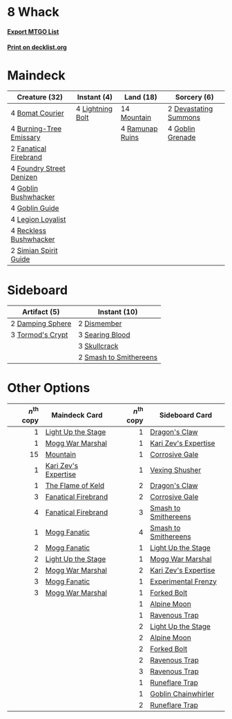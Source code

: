 # 8 Whack

#### [Export MTGO List](../collection/8%20Whack/8%20Whack.txt)
#### [Print on decklist.org](http://decklist.org/?deckmain=4%09Bomat%20Courier%0A4%09Burning-Tree%20Emissary%0A2%09Devastating%20Summons%0A2%09Fanatical%20Firebrand%0A4%09Foundry%20Street%20Denizen%0A4%09Goblin%20Bushwhacker%0A4%09Goblin%20Grenade%0A4%09Goblin%20Guide%0A4%09Legion%20Loyalist%0A4%09Lightning%20Bolt%0A14%09Mountain%0A4%09Ramunap%20Ruins%0A4%09Reckless%20Bushwhacker%0A2%09Simian%20Spirit%20Guide&deckside=2%09Damping%20Sphere%0A2%09Dismember%0A3%09Searing%20Blood%0A3%09Skullcrack%0A2%09Smash%20to%20Smithereens%0A3%09Tormod's%20Crypt)
# Maindeck

|                                           Creature (32)                                           |                                      Instant (4)                                       |                                        Land (18)                                         |                                          Sorcery (6)                                           |
|---------------------------------------------------------------------------------------------------|----------------------------------------------------------------------------------------|------------------------------------------------------------------------------------------|------------------------------------------------------------------------------------------------|
|4 [Bomat Courier](http://gatherer.wizards.com/Pages/Card/Details.aspx?multiverseid=417772)         |4 [Lightning Bolt](http://gatherer.wizards.com/Pages/Card/Details.aspx?multiverseid=806)|14 [Mountain](http://gatherer.wizards.com/Pages/Card/Details.aspx?multiverseid=439859)    |2 [Devastating Summons](http://gatherer.wizards.com/Pages/Card/Details.aspx?multiverseid=194927)|
|4 [Burning-Tree Emissary](http://gatherer.wizards.com/Pages/Card/Details.aspx?multiverseid=426627) |                                                                                        |4 [Ramunap Ruins](http://gatherer.wizards.com/Pages/Card/Details.aspx?multiverseid=430870)|4 [Goblin Grenade](http://gatherer.wizards.com/Pages/Card/Details.aspx?multiverseid=438485)     |
|2 [Fanatical Firebrand](http://gatherer.wizards.com/Pages/Card/Details.aspx?multiverseid=439758)   |                                                                                        |                                                                                          |                                                                                                |
|4 [Foundry Street Denizen](http://gatherer.wizards.com/Pages/Card/Details.aspx?multiverseid=438478)|                                                                                        |                                                                                          |                                                                                                |
|4 [Goblin Bushwhacker](http://gatherer.wizards.com/Pages/Card/Details.aspx?multiverseid=177501)    |                                                                                        |                                                                                          |                                                                                                |
|4 [Goblin Guide](http://gatherer.wizards.com/Pages/Card/Details.aspx?multiverseid=425921)          |                                                                                        |                                                                                          |                                                                                                |
|4 [Legion Loyalist](http://gatherer.wizards.com/Pages/Card/Details.aspx?multiverseid=455759)       |                                                                                        |                                                                                          |                                                                                                |
|4 [Reckless Bushwhacker](http://gatherer.wizards.com/Pages/Card/Details.aspx?multiverseid=407626)  |                                                                                        |                                                                                          |                                                                                                |
|2 [Simian Spirit Guide](http://gatherer.wizards.com/Pages/Card/Details.aspx?multiverseid=442137)   |                                                                                        |                                                                                          |                                                                                                |


# Sideboard

|                                       Artifact (5)                                        |                                          Instant (10)                                           |
|-------------------------------------------------------------------------------------------|-------------------------------------------------------------------------------------------------|
|2 [Damping Sphere](http://gatherer.wizards.com/Pages/Card/Details.aspx?multiverseid=443101)|2 [Dismember](http://gatherer.wizards.com/Pages/Card/Details.aspx?multiverseid=382182)           |
|3 [Tormod's Crypt](http://gatherer.wizards.com/Pages/Card/Details.aspx?multiverseid=389723)|3 [Searing Blood](http://gatherer.wizards.com/Pages/Card/Details.aspx?multiverseid=378483)       |
|                                                                                           |3 [Skullcrack](http://gatherer.wizards.com/Pages/Card/Details.aspx?multiverseid=366238)          |
|                                                                                           |2 [Smash to Smithereens](http://gatherer.wizards.com/Pages/Card/Details.aspx?multiverseid=397795)|


# Other Options

|*n*<sup>th</sup> copy|                                         Maindeck Card                                         |*n*<sup>th</sup> copy|                                        Sideboard Card                                         |
|--------------------:|-----------------------------------------------------------------------------------------------|--------------------:|-----------------------------------------------------------------------------------------------|
|                    1|[Light Up the Stage](http://gatherer.wizards.com/Pages/Card/Details.aspx?multiverseid=457251)  |                    1|[Dragon's Claw](http://gatherer.wizards.com/Pages/Card/Details.aspx?multiverseid=129527)       |
|                    1|[Mogg War Marshal](http://gatherer.wizards.com/Pages/Card/Details.aspx?multiverseid=157924)    |                    1|[Kari Zev's Expertise](http://gatherer.wizards.com/Pages/Card/Details.aspx?multiverseid=423755)|
|                   15|[Mountain](http://gatherer.wizards.com/Pages/Card/Details.aspx?multiverseid=439859)            |                    1|[Corrosive Gale](http://gatherer.wizards.com/Pages/Card/Details.aspx?multiverseid=230075)      |
|                    1|[Kari Zev's Expertise](http://gatherer.wizards.com/Pages/Card/Details.aspx?multiverseid=423755)|                    1|[Vexing Shusher](http://gatherer.wizards.com/Pages/Card/Details.aspx?multiverseid=146016)      |
|                    1|[The Flame of Keld](http://gatherer.wizards.com/Pages/Card/Details.aspx?multiverseid=443011)   |                    2|[Dragon's Claw](http://gatherer.wizards.com/Pages/Card/Details.aspx?multiverseid=129527)       |
|                    3|[Fanatical Firebrand](http://gatherer.wizards.com/Pages/Card/Details.aspx?multiverseid=439758) |                    2|[Corrosive Gale](http://gatherer.wizards.com/Pages/Card/Details.aspx?multiverseid=230075)      |
|                    4|[Fanatical Firebrand](http://gatherer.wizards.com/Pages/Card/Details.aspx?multiverseid=439758) |                    3|[Smash to Smithereens](http://gatherer.wizards.com/Pages/Card/Details.aspx?multiverseid=397795)|
|                    1|[Mogg Fanatic](http://gatherer.wizards.com/Pages/Card/Details.aspx?multiverseid=134748)        |                    4|[Smash to Smithereens](http://gatherer.wizards.com/Pages/Card/Details.aspx?multiverseid=397795)|
|                    2|[Mogg Fanatic](http://gatherer.wizards.com/Pages/Card/Details.aspx?multiverseid=134748)        |                    1|[Light Up the Stage](http://gatherer.wizards.com/Pages/Card/Details.aspx?multiverseid=457251)  |
|                    2|[Light Up the Stage](http://gatherer.wizards.com/Pages/Card/Details.aspx?multiverseid=457251)  |                    1|[Mogg War Marshal](http://gatherer.wizards.com/Pages/Card/Details.aspx?multiverseid=157924)    |
|                    2|[Mogg War Marshal](http://gatherer.wizards.com/Pages/Card/Details.aspx?multiverseid=157924)    |                    2|[Kari Zev's Expertise](http://gatherer.wizards.com/Pages/Card/Details.aspx?multiverseid=423755)|
|                    3|[Mogg Fanatic](http://gatherer.wizards.com/Pages/Card/Details.aspx?multiverseid=134748)        |                    1|[Experimental Frenzy](http://gatherer.wizards.com/Pages/Card/Details.aspx?multiverseid=452849) |
|                    3|[Mogg War Marshal](http://gatherer.wizards.com/Pages/Card/Details.aspx?multiverseid=157924)    |                    1|[Forked Bolt](http://gatherer.wizards.com/Pages/Card/Details.aspx?multiverseid=401702)         |
|                     |                                                                                               |                    1|[Alpine Moon](http://gatherer.wizards.com/Pages/Card/Details.aspx?multiverseid=447264)         |
|                     |                                                                                               |                    1|[Ravenous Trap](http://gatherer.wizards.com/Pages/Card/Details.aspx?multiverseid=197537)       |
|                     |                                                                                               |                    2|[Light Up the Stage](http://gatherer.wizards.com/Pages/Card/Details.aspx?multiverseid=457251)  |
|                     |                                                                                               |                    2|[Alpine Moon](http://gatherer.wizards.com/Pages/Card/Details.aspx?multiverseid=447264)         |
|                     |                                                                                               |                    2|[Forked Bolt](http://gatherer.wizards.com/Pages/Card/Details.aspx?multiverseid=401702)         |
|                     |                                                                                               |                    2|[Ravenous Trap](http://gatherer.wizards.com/Pages/Card/Details.aspx?multiverseid=197537)       |
|                     |                                                                                               |                    3|[Ravenous Trap](http://gatherer.wizards.com/Pages/Card/Details.aspx?multiverseid=197537)       |
|                     |                                                                                               |                    1|[Runeflare Trap](http://gatherer.wizards.com/Pages/Card/Details.aspx?multiverseid=197536)      |
|                     |                                                                                               |                    1|[Goblin Chainwhirler](http://gatherer.wizards.com/Pages/Card/Details.aspx?multiverseid=443017) |
|                     |                                                                                               |                    2|[Runeflare Trap](http://gatherer.wizards.com/Pages/Card/Details.aspx?multiverseid=197536)      |

